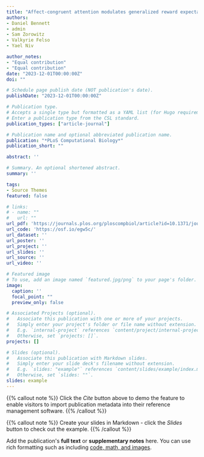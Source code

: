 ```yaml
---
title: "Affect-congruent attention modulates generalized reward expectations"
authors:
- Daniel Bennett
- admin
- Sam Zorowitz
- Valkyrie Felso
- Yael Niv

author_notes:
- "Equal contribution"
- "Equal contribution"
date: "2023-12-01T00:00:00Z"
doi: ""

# Schedule page publish date (NOT publication's date).
publishDate: "2023-12-01T00:00:00Z"

# Publication type.
# Accepts a single type but formatted as a YAML list (for Hugo requirements).
# Enter a publication type from the CSL standard.
publication_types: ["article-journal"]

# Publication name and optional abbreviated publication name.
publication: "*PLoS Computational Biology*"
publication_short: ""

abstract: ''

# Summary. An optional shortened abstract.
summary: ''

tags:
- Source Themes
featured: false

# links:
# - name: ""
#   url: ""
url_pdf: 'https://journals.plos.org/ploscompbiol/article?id=10.1371/journal.pcbi.1011707'
url_code: 'https://osf.io/egw5c/'
url_dataset: ''
url_poster: ''
url_project: ''
url_slides: ''
url_source: ''
url_video: ''

# Featured image
# To use, add an image named `featured.jpg/png` to your page's folder. 
image:
  caption: ''
  focal_point: ""
  preview_only: false

# Associated Projects (optional).
#   Associate this publication with one or more of your projects.
#   Simply enter your project's folder or file name without extension.
#   E.g. `internal-project` references `content/project/internal-project/index.md`.
#   Otherwise, set `projects: []`.
projects: []

# Slides (optional).
#   Associate this publication with Markdown slides.
#   Simply enter your slide deck's filename without extension.
#   E.g. `slides: "example"` references `content/slides/example/index.md`.
#   Otherwise, set `slides: ""`.
slides: example
---
```


{{% callout note %}}
Click the *Cite* button above to demo the feature to enable visitors to import publication metadata into their reference management software.
{{% /callout %}}

{{% callout note %}}
Create your slides in Markdown - click the *Slides* button to check out the example.
{{% /callout %}}

Add the publication's **full text** or **supplementary notes** here. You can use rich formatting such as including [code, math, and images](https://docs.hugoblox.com/content/writing-markdown-latex/).
